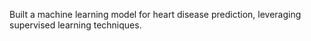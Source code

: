 Built a machine learning model for heart disease prediction, leveraging supervised learning techniques. 
